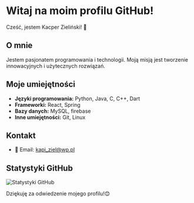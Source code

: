 # Witaj na moim profilu GitHub!

Cześć, jestem Kacper Zieliński! 👋

## O mnie

Jestem pasjonatem programowania i technologii. Moją misją jest tworzenie innowacyjnych i użytecznych rozwiązań.

## Moje umiejętności

- **Języki programowania:** Python, Java, C, C++, Dart
- **Frameworki:** React, Spring
- **Bazy danych:** MySQL, firebase
- **Inne umiejętności:** Git, Linux

## Kontakt

- 📧 Email: [kapi_ziel@wp.pl](mailto:TwójAdresEmail@example.com)

## Statystyki GitHub

![Statystyki GitHub](https://github-readme-stats.vercel.app/api?username=TwójNickGitHub&show_icons=true)

Dziękuję za odwiedzenie mojego profilu!😊
